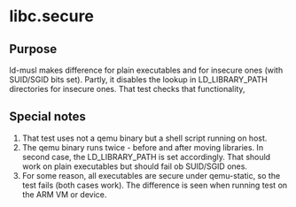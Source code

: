# libc.secure

## Purpose
ld-musl makes difference for plain executables and for insecure ones (with SUID/SGID bits set).
Partly, it disables the lookup in LD_LIBRARY_PATH directories for insecure ones.
That test checks that functionality,

## Special notes

1. That test uses not a qemu binary but a shell script running on host.
2. The qemu binary runs twice - before and after moving libraries. In second case, the LD_LIBRARY_PATH
is set accordingly. That should work on plain executables but should fail ob SUID/SGID ones.
3. For some reason, all executables are secure under qemu-static, so the test fails (both cases work). The difference is seen when running test on the ARM VM or device.

